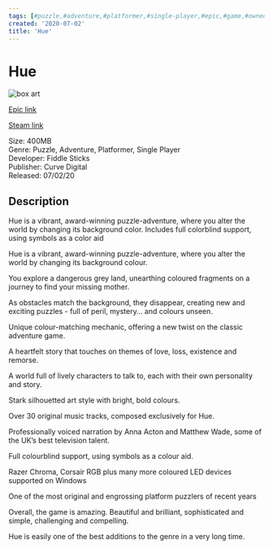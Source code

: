 ```yaml
---
tags: [#puzzle,#adventure,#platformer,#single-player,#epic,#game,#owned,#pc]
created: '2020-07-02'
title: 'Hue'
---
```

# Hue

![box art](https://cdn1.epicgames.com/cd88d9edc5a748cfa138e467205adcac/offer/Diesel_productv2_hue_home_EGS_Hue_FiddleSticks_S3-1360x766-d1cb4d0e7b61c0ba596d3546fa4dc7bea9190bfd-1360x766-2da72302af40c17b0405c392bf160b88.jpg?h=270&amp;resize=1&amp;w=480)

[Epic link](https://www.epicgames.com/store/en-US/p/hue)

[Steam link](https://store.steampowered.com/app/383270/Hue/?snr=1_7_7_151_150_1)

Size: 400MB  
Genre: Puzzle, Adventure, Platformer, Single Player  
Developer: Fiddle Sticks  
Publisher: Curve Digital  
Released: 07/02/20  

## Description

Hue is a vibrant, award-winning puzzle-adventure, where you alter the world by changing its background color. Includes full colorblind support, using symbols as a color aid

Hue is a vibrant, award-winning puzzle-adventure, where you alter the world by changing its background colour.

You explore a dangerous grey land, unearthing coloured fragments on a journey to find your missing mother.

As obstacles match the background, they disappear, creating new and exciting puzzles - full of peril, mystery… and colours unseen.

Unique colour-matching mechanic, offering a new twist on the classic adventure game.

A heartfelt story that touches on themes of love, loss, existence and remorse.

A world full of lively characters to talk to, each with their own personality and story.

Stark silhouetted art style with bright, bold colours.

Over 30 original music tracks, composed exclusively for Hue. 

Professionally voiced narration by Anna Acton and Matthew Wade, some of the UK’s best television talent.

Full colourblind support, using symbols as a colour aid.

Razer Chroma, Corsair RGB plus many more coloured LED devices supported on Windows

One of the most original and engrossing platform puzzlers of recent years

Overall, the game is amazing. Beautiful and brilliant, sophisticated and simple, challenging and compelling.

Hue is easily one of the best additions to the genre in a very long time.
